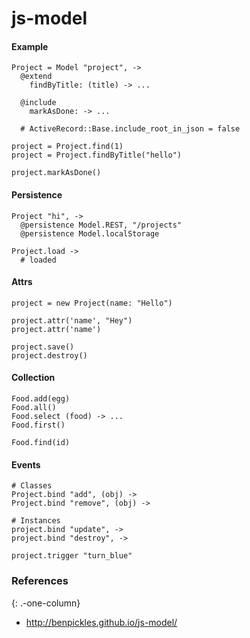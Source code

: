 js-model
========

#### Example

    Project = Model "project", ->
      @extend
        findByTitle: (title) -> ...

      @include
        markAsDone: -> ...

      # ActiveRecord::Base.include_root_in_json = false

    project = Project.find(1)
    project = Project.findByTitle("hello")

    project.markAsDone()

#### Persistence

    Project "hi", ->
      @persistence Model.REST, "/projects"
      @persistence Model.localStorage

    Project.load ->
      # loaded

#### Attrs

    project = new Project(name: "Hello")

    project.attr('name', "Hey")
    project.attr('name')

    project.save()
    project.destroy()

#### Collection

    Food.add(egg)
    Food.all()
    Food.select (food) -> ...
    Food.first()

    Food.find(id)

#### Events

    # Classes
    Project.bind "add", (obj) ->
    Project.bind "remove", (obj) ->

    # Instances
    project.bind "update", ->
    project.bind "destroy", ->

    project.trigger "turn_blue"

### References

{: .-one-column}

-   <http://benpickles.github.io/js-model/>
